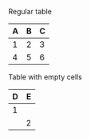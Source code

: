 Regular table

| A   | B   | C   |
| --- | --- | --- |
| 1   | 2   | 3   |
| 4   | 5   | 6   |

Table with empty cells

| D   | E   |
| --- | --- |
| 1   |     |
|     | 2   |